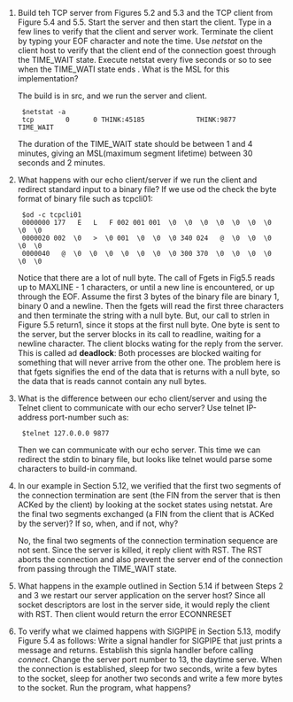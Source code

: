1. Build teh TCP server from Figures 5.2 and 5.3 and the TCP client from Figure 5.4 and 5.5. Start the server and then start the client. Type in a few lines to verify that the client and server work. Terminate the client by typing your EOF character and note the time. Use *netstat* on the client host to verify that the client end of the connection goest through the TIME_WAIT state. Execute netstat every five seconds or so to see when the TIME_WATI state ends . What is the  MSL for this implementation?

    The build is in src, and we run the server and client.

        $netstat -a
        tcp        0      0 THINK:45185             THINK:9877              TIME_WAIT 
    
    The duration of the TIME_WAIT state should be between 1 and 4 minutes, giving an MSL(maximum segment lifetime) between 30 seconds and 2 minutes.

2. What happens with our echo client/server if we run the client and redirect standard input to a binary file?
    If we use od the check the byte format of binary file such as tcpcli01:

        $od -c tcpcli01 
        0000000 177   E   L   F 002 001 001  \0  \0  \0  \0  \0  \0  \0  \0  \0
        0000020 002  \0   >  \0 001  \0  \0  \0 340 024   @  \0  \0  \0  \0  \0
        0000040   @  \0  \0  \0  \0  \0  \0  \0 300 370  \0  \0  \0  \0  \0  \0

    Notice that there are a lot of null byte. The call of Fgets in Fig5.5 reads up to MAXLINE - 1 characters, or until a new line is encountered, or up through the EOF.
    Assume the first 3 bytes of the binary file are binary 1, binary 0 and a newline. Then the fgets will read the first three characters and then terminate the string with a null byte. But, our call to strlen in Figure 5.5 return1, since it stops at the first null byte. One byte is sent to the server, but the server blocks in its call to readline, waiting for a newline character. The client blocks wating for the reply from the server. This is called ad **deadlock**: Both processes are blocked waiting for something that will never arrive from the other one. The problem here is that fgets signifies the end of the data that is returns with a null byte, so the data that is reads cannot contain any null bytes.

3. What is the difference between our echo client/server and using the Telnet client to communicate with our echo server?
    Use telnet IP-address port-number such as:

        $telnet 127.0.0.0 9877

    Then we can communicate with our echo server.
    This time we can redirect the stdin to binary file, but looks like telnet would parse some characters to build-in command.

4. In our example in Section 5.12, we verified that the first two segments of the connection termination are sent (the FIN from the server that is then ACKed by the client) by looking at the socket states using netstat. Are the final two segments exchanged (a FIN from the client that is ACKed by the server)? If so, when, and if not, why?

    No, the final two segments of the connection termination sequence are not sent. Since the server is killed, it reply client with RST. The RST aborts the connection and also prevent the server end of the connection from passing through the TIME_WAIT state.

5. What happens in the example outlined in Section 5.14 if between Steps 2 and 3 we restart our server application on the server host?
    Since all socket descriptors are lost in the server side, it would reply the client with RST.
    Then client would return the error ECONNRESET

6. To verify what we claimed happens with SIGPIPE in Section 5.13, modify Figure 5.4 as follows: Write a signal handler for SIGPIPE that just prints a message and returns. Establish this signla handler before calling *connect*. Change the server port number to 13, the daytime serve. When the connection is established, sleep for two seconds, write a few bytes to the socket, sleep for another two seconds and write a few more bytes to the socket. Run the program, what happens?


